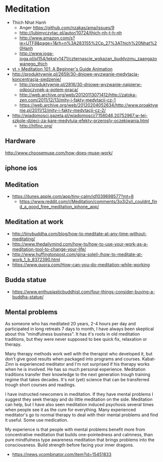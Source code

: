 # Meditation

- Thich Nhat Hanh
  - Anger https://github.com/nzakas/ama/issues/9
  - http://lubimyczytac.pl/autor/10724/thich-nh-t-h-nh
  - http://www.amazon.com/s?ie=UTF8&page=1&rh=n%3A283155%2Cp_27%3AThich%20Nhat%20Hanh
  - http://www.joga-joga.pl/pl154/teksty1471/czternascie_wskazan_buddyzmu_zaangazowanego_thich
- [yt > Meditation 101: A Beginner's Guide Animation](https://youtu.be/rqoxYKtEWEc)
- http://produktywnie.pl/2659/30-dniowe-wyzwanie-medytacja-koncentracja-siedzenie/
  - http://produktywnie.pl/2816/30-dniowe-wyzwanie-najpierw-odpoczynek-a-potem-praca/
  - http://web.archive.org/web/20120113071412/http://zatoka-zen.com/2011/12/13/mity-i-fakty-medytacji-cz-1
  - https://web.archive.org/web/20120204052634/http://www.proaktywnie.pl/2011/12/mity-i-fakty-medytacji-cz-2/
- http://wiadomosci.gazeta.pl/wiadomosci/7,156046,20752967,w-tej-szkole-dzieci-za-kare-medytuja-efekty-przerosly-oczekiwania.html
  - http://hlfinc.org/

## Hardware

http://www.choosemuse.com/how-does-muse-work/

## iphone ios

## Meditation

- https://itunes.apple.com/app/tiny-calm/id1039698577?mt=8
  - https://www.reddit.com/r/Meditation/comments/3o3i2v/i_couldnt_find_a_good_free_meditation_iphone_app/

## Meditation at work

- http://tinybuddha.com/blog/how-to-meditate-at-any-time-without-meditating/
- http://www.thedailymind.com/how-to/how-to-use-your-work-as-a-meditation-tool-to-change-your-life/
- http://www.huffingtonpost.com/gina-soleil-/how-to-meditate-at-work_1_b_8372390.html
- https://www.quora.com/How-can-you-do-meditation-while-working

## Budda statue

- https://www.enthusiasticbuddhist.com/four-things-consider-buying-a-buddha-statue/

## Mental problems

As someone who has meditated 20 years, 2-4 hours per day and participated in long retreats 7 days to month, I have always been skeptical about this "mindfulness business". It has it's roots in old meditation traditions, but they were never supposed to bee quick fix, relaxation or therapy.

Many therapy methods work well with the therapist who developed it, but don't give good results when packaged into programs and courses. Kabat-Zinn is experienced meditator and I'm not surprised if his therapy works when he is involved. He has so much personal experience. Meditation traditions transfer their knowledge to the next generation trough training regime that takes decades. It's not (yet) science that can be transferred trough short courses and readings.

I have instructed newcomers in meditation. If they have mental problems I suggest they seek therapy and do little meditation on the side. Meditation can help, but I have also seen meditation induced psychosis several times when people see it as the cure for everything. Many experienced meditator's go to normal therapy to deal with their mental problems and find it useful. Some use medication.

My experience is that people with mental problems benefit more from concentrative meditation that builds one-pointedness and calmness, than pure mindfulness type awareness meditation that brings problems into the consciousness. Build strength before facing your inner dragons.

- https://news.ycombinator.com/item?id=15451833
